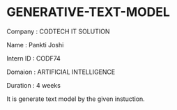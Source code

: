 # GENERATIVE-TEXT-MODEL

Company : CODTECH IT SOLUTION

Name : Pankti Joshi

Intern ID : CODF74

Domaion : ARTIFICIAL INTELLIGENCE

Duration : 4 weeks

It is generate text model by the given instuction.
